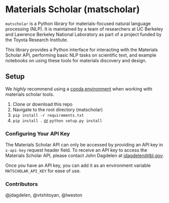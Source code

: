 # Materials Scholar (matscholar)

`matscholar` is a Python library for materials-focused natural language processing (NLP). It is maintained by a team of researchers at UC Berkeley and Lawrence Berkeley National Laboratory as part of a project funded by the Toyota Research Institute.

This library provides a Python interface for interacting with the Materials Scholar API, performing basic NLP tasks on scientific text, and example notebooks on using these tools for materials discovery and design.


## Setup

We *highly* recommend using a [conda environment](https://conda.io/docs/user-guide/tasks/manage-environments.html) when working with materials scholar tools.

1. Clone or download this repo
2. Navigate to the root directory (matscholar)
3. `pip install -r requirements.txt`
4. `pip install .` [or](https://stackoverflow.com/questions/15724093/difference-between-python-setup-py-install-and-pip-install) `python setup.py install`


### Configuring Your API Key
The Materials Scholar API can only be accessed by providing an API key in `x-api-key` request header field. 
To receive an API key to access the Materials Scholar API, please contact John Dagdelen at jdagdelen@lbl.gov.

Once you have an API key, you can add it as an environment variable `MATSCHOLAR_API_KEY` for ease of use. 

### Contributors
@jdagdelen, @vtshitoyan, @lweston


